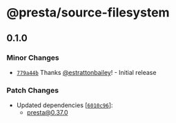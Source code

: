# @presta/source-filesystem

## 0.1.0

### Minor Changes

- [`779a44b`](https://github.com/sure-thing/presta/commit/779a44bc8365876409683b2078f1cd333066cbba) Thanks [@estrattonbailey](https://github.com/estrattonbailey)! - Initial release

### Patch Changes

- Updated dependencies [[`6010c96`](https://github.com/sure-thing/presta/commit/6010c968b3dfe2e04638233be1e3f20839bdfab8)]:
  - presta@0.37.0
